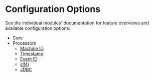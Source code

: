 # Configuration Options

See the individual modules' documentation for feature overviews and
available configuration options:

- [Core](./common/CONFIG.md)
- Processors
  - [Machine ID](./processors/machineId/CONFIG.md)
  - [Timestamp](./processors/timestamp/CONFIG.md)
  - [Event ID](./processors/eventId/CONFIG.md)
  - [slf4j](./processors/slf4j/CONFIG.md)
  - [JDBC](./processors/jdbc/CONFIG.md)
